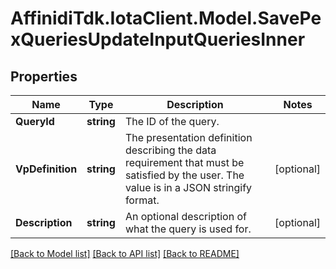 # AffinidiTdk.IotaClient.Model.SavePexQueriesUpdateInputQueriesInner

## Properties

Name | Type | Description | Notes
------------ | ------------- | ------------- | -------------
**QueryId** | **string** | The ID of the query. | 
**VpDefinition** | **string** | The presentation definition describing the data requirement that must be satisfied by the user. The value is in a JSON stringify format. | [optional] 
**Description** | **string** | An optional description of what the query is used for. | [optional] 

[[Back to Model list]](../README.md#documentation-for-models) [[Back to API list]](../README.md#documentation-for-api-endpoints) [[Back to README]](../README.md)

